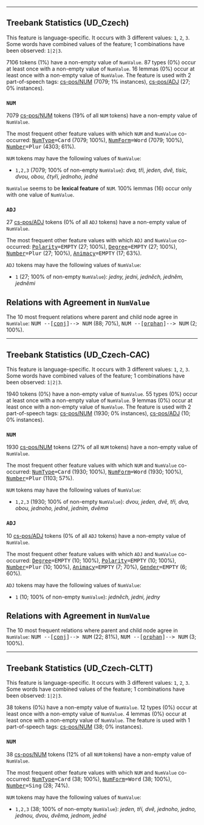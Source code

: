 

--------------------------------------------------------------------------------

## Treebank Statistics (UD_Czech)

This feature is language-specific.
It occurs with 3 different values: `1`, `2`, `3`.
Some words have combined values of the feature; 1 combinations have been observed: `1|2|3`.

7106 tokens (1%) have a non-empty value of `NumValue`.
87 types (0%) occur at least once with a non-empty value of `NumValue`.
16 lemmas (0%) occur at least once with a non-empty value of `NumValue`.
The feature is used with 2 part-of-speech tags: [cs-pos/NUM]() (7079; 1% instances), [cs-pos/ADJ]() (27; 0% instances).

### `NUM`

7079 [cs-pos/NUM]() tokens (19% of all `NUM` tokens) have a non-empty value of `NumValue`.

The most frequent other feature values with which `NUM` and `NumValue` co-occurred: <tt><a href="NumType.html">NumType</a>=Card</tt> (7079; 100%), <tt><a href="NumForm.html">NumForm</a>=Word</tt> (7079; 100%), <tt><a href="Number.html">Number</a>=Plur</tt> (4303; 61%).

`NUM` tokens may have the following values of `NumValue`:

* `1,2,3` (7079; 100% of non-empty `NumValue`): <em>dva, tři, jeden, dvě, tisíc, dvou, obou, čtyři, jednoho, jedné</em>

`NumValue` seems to be **lexical feature** of `NUM`. 100% lemmas (16) occur only with one value of `NumValue`.

### `ADJ`

27 [cs-pos/ADJ]() tokens (0% of all `ADJ` tokens) have a non-empty value of `NumValue`.

The most frequent other feature values with which `ADJ` and `NumValue` co-occurred: <tt><a href="Polarity.html">Polarity</a>=EMPTY</tt> (27; 100%), <tt><a href="Degree.html">Degree</a>=EMPTY</tt> (27; 100%), <tt><a href="Number.html">Number</a>=Plur</tt> (27; 100%), <tt><a href="Animacy.html">Animacy</a>=EMPTY</tt> (17; 63%).

`ADJ` tokens may have the following values of `NumValue`:

* `1` (27; 100% of non-empty `NumValue`): <em>jedny, jedni, jedněch, jedněm, jedněmi</em>

## Relations with Agreement in `NumValue`

The 10 most frequent relations where parent and child node agree in `NumValue`:
<tt>NUM --[<a href="../dep/conj.html">conj</a>]--> NUM</tt> (88; 70%),
<tt>NUM --[<a href="../dep/orphan.html">orphan</a>]--> NUM</tt> (2; 100%).



--------------------------------------------------------------------------------

## Treebank Statistics (UD_Czech-CAC)

This feature is language-specific.
It occurs with 3 different values: `1`, `2`, `3`.
Some words have combined values of the feature; 1 combinations have been observed: `1|2|3`.

1940 tokens (0%) have a non-empty value of `NumValue`.
55 types (0%) occur at least once with a non-empty value of `NumValue`.
9 lemmas (0%) occur at least once with a non-empty value of `NumValue`.
The feature is used with 2 part-of-speech tags: [cs-pos/NUM]() (1930; 0% instances), [cs-pos/ADJ]() (10; 0% instances).

### `NUM`

1930 [cs-pos/NUM]() tokens (27% of all `NUM` tokens) have a non-empty value of `NumValue`.

The most frequent other feature values with which `NUM` and `NumValue` co-occurred: <tt><a href="NumType.html">NumType</a>=Card</tt> (1930; 100%), <tt><a href="NumForm.html">NumForm</a>=Word</tt> (1930; 100%), <tt><a href="Number.html">Number</a>=Plur</tt> (1103; 57%).

`NUM` tokens may have the following values of `NumValue`:

* `1,2,3` (1930; 100% of non-empty `NumValue`): <em>dvou, jeden, dvě, tři, dva, obou, jednoho, jedné, jedním, dvěma</em>

### `ADJ`

10 [cs-pos/ADJ]() tokens (0% of all `ADJ` tokens) have a non-empty value of `NumValue`.

The most frequent other feature values with which `ADJ` and `NumValue` co-occurred: <tt><a href="Degree.html">Degree</a>=EMPTY</tt> (10; 100%), <tt><a href="Polarity.html">Polarity</a>=EMPTY</tt> (10; 100%), <tt><a href="Number.html">Number</a>=Plur</tt> (10; 100%), <tt><a href="Animacy.html">Animacy</a>=EMPTY</tt> (7; 70%), <tt><a href="Gender.html">Gender</a>=EMPTY</tt> (6; 60%).

`ADJ` tokens may have the following values of `NumValue`:

* `1` (10; 100% of non-empty `NumValue`): <em>jedněch, jedni, jedny</em>

## Relations with Agreement in `NumValue`

The 10 most frequent relations where parent and child node agree in `NumValue`:
<tt>NUM --[<a href="../dep/conj.html">conj</a>]--> NUM</tt> (22; 81%),
<tt>NUM --[<a href="../dep/orphan.html">orphan</a>]--> NUM</tt> (3; 100%).



--------------------------------------------------------------------------------

## Treebank Statistics (UD_Czech-CLTT)

This feature is language-specific.
It occurs with 3 different values: `1`, `2`, `3`.
Some words have combined values of the feature; 1 combinations have been observed: `1|2|3`.

38 tokens (0%) have a non-empty value of `NumValue`.
12 types (0%) occur at least once with a non-empty value of `NumValue`.
4 lemmas (0%) occur at least once with a non-empty value of `NumValue`.
The feature is used with 1 part-of-speech tags: [cs-pos/NUM]() (38; 0% instances).

### `NUM`

38 [cs-pos/NUM]() tokens (12% of all `NUM` tokens) have a non-empty value of `NumValue`.

The most frequent other feature values with which `NUM` and `NumValue` co-occurred: <tt><a href="NumType.html">NumType</a>=Card</tt> (38; 100%), <tt><a href="NumForm.html">NumForm</a>=Word</tt> (38; 100%), <tt><a href="Number.html">Number</a>=Sing</tt> (28; 74%).

`NUM` tokens may have the following values of `NumValue`:

* `1,2,3` (38; 100% of non-empty `NumValue`): <em>jeden, tří, dvě, jednoho, jedno, jednou, dvou, dvěma, jednom, jedné</em>

